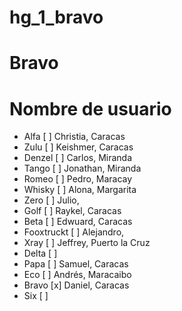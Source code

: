 # hg_1_bravo
# Bravo
# Nombre de usuario

- Alfa [ ] Christia, Caracas
- Zulu [ ] Keishmer, Caracas
- Denzel [ ] Carlos, Miranda
- Tango [ ] Jonathan, Miranda
- Romeo [ ] Pedro, Maracay
- Whisky [ ] Alona, Margarita
- Zero [ ] Julio,
- Golf [ ] Raykel, Caracas
- Beta [ ] Edwuard, Caracas
- Fooxtruckt [ ] Alejandro, 
- Xray [ ] Jeffrey, Puerto la Cruz
- Delta [ ]
- Papa [ ] Samuel, Caracas
- Eco [ ] Andrés, Maracaibo
- Bravo [x] Daniel, Caracas
- Six [ ]
